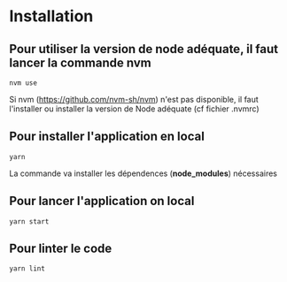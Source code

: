 # Installation

## Pour utiliser la version de node adéquate, il faut lancer la commande nvm

```
nvm use
```

Si nvm (https://github.com/nvm-sh/nvm) n'est pas disponible, il faut l'installer ou installer la version de Node adéquate (cf fichier .nvmrc)


## Pour installer l'application en local

```
yarn
```

La commande va installer les dépendences (**node_modules**) nécessaires 

## Pour lancer l'application on local

```
yarn start
```

## Pour linter le code 

```
yarn lint
```
